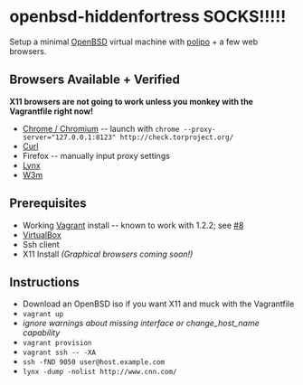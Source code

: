 openbsd-hiddenfortress SOCKS!!!!!
====================

Setup a minimal [OpenBSD](http://openbsd.org/) virtual machine with [polipo](http://www.pps.univ-paris-diderot.fr/~jch/software/polipo/) + a few web browsers.

Browsers Available + Verified
-----------------------------
**X11 browsers are not going to work unless you monkey with the Vagrantfile right now!**
- [Chrome / Chromium](http://www.chromium.org/Home) -- launch with `chrome --proxy-server="127.0.0.1:8123" http://check.torproject.org/`
- [Curl](http://curl.haxx.se/)
- Firefox -- manually input proxy settings
- [Lynx](http://lynx.browser.org/)
- [W3m](http://w3m.sourceforge.net/)

Prerequisites
-------------
- Working [Vagrant](http://www.vagrantup.com/) install -- known to work with 1.2.2; see [#8](https://github.com/WIZARDISHUNGRY/openbsd-hiddenfortress/issues/8)
- [VirtualBox](https://www.virtualbox.org/)
- Ssh client
- X11 Install _(Graphical browsers coming soon!)_

Instructions
------------
- Download an OpenBSD iso if you want X11 and muck with the Vagrantfile
- `vagrant up`
- *ignore warnings about missing interface or change_host_name capability*
- `vagrant provision`
- `vagrant ssh -- -XA`
- `ssh -fND 9050 user@host.example.com`
- `lynx -dump -nolist http://www.cnn.com/`
</pre>
